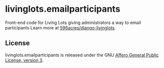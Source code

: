 livinglots.emailparticipants
============================

Front-end code for Living Lots giving administrators a way to email participants
Learn more at
[596acres/django-livinglots](https://github.com/596acres/django-livinglots).


License
-------

livinglots.emailparticipants is released under the GNU [Affero General Public 
License, version 3](http://www.gnu.org/licenses/agpl.html).
